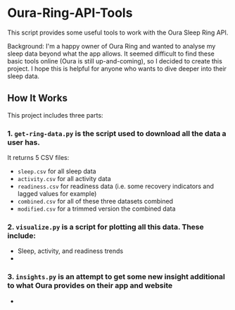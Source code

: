 # Oura-Ring-API-Tools

This script provides some useful tools to work with the Oura Sleep Ring API.

Background: I'm a happy owner of Oura Ring and wanted to analyse my sleep data beyond what the app allows. It seemed difficult to find these basic tools online (Oura is still up-and-coming), so I decided to create this project. I hope this is helpful for anyone who wants to dive deeper into their sleep data.

## How It Works

This project includes three parts:

### 1. `get-ring-data.py` is the script used to download all the data a user has.

It returns 5 CSV files:
- `sleep.csv` for all sleep data
- `activity.csv` for all activity data
- `readiness.csv` for readiness data (i.e. some recovery indicators and lagged values for example)
- `combined.csv` for all of these three datasets combined
- `modified.csv` for a trimmed version the combined data

### 2. `visualize.py` is a script for plotting all this data. These include:
- Sleep, activity, and readiness trends
- 


### 3. `insights.py` is an attempt to get some new insight additional to what Oura provides on their app and website
- 


